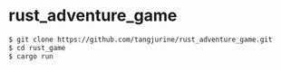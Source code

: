 # rust_adventure_game

```bash
$ git clone https://github.com/tangjurine/rust_adventure_game.git
$ cd rust_game
$ cargo run
```

